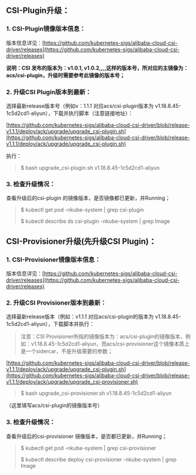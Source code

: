 
## CSI-Plugin升级：

### 1. CSI-Plugin镜像版本信息：

版本信息详见：[https://github.com/kubernetes-sigs/alibaba-cloud-csi-driver/releases](https://github.com/kubernetes-sigs/alibaba-cloud-csi-driver/releases)

**说明：CSI 发布的版本为：v1.0.1, v1.0.2,,,,这样的版本号，所对应的主镜像为：acs/csi-plugin，升级时需要参考此镜像的版本号；**

### 2. 升级CSI Plugin版本到最新：

选择最新release版本号（例如v：1.1.1 对应acs/csi-plugin版本为 v1.18.8.45-1c5d2cd1-aliyun），下载并执行脚本（注意链接地址）：

[https://github.com/kubernetes-sigs/alibaba-cloud-csi-driver/blob/release-v1.1.1/deploy/ack/upgrade/upgrade_csi-plugin.sh](https://github.com/kubernetes-sigs/alibaba-cloud-csi-driver/blob/release-v1.1.1/deploy/ack/upgrade/upgrade_csi-plugin.sh)

执行：
>$ bash upgrade_csi-plugin.sh v1.18.8.45-1c5d2cd1-aliyun

### 3. 检查升级情况：

查看升级后的csi-plugin 的镜像版本，是否镜像都已更新，并Running；
> $ kubectl get pod -nkube-system | grep csi-plugin
>
> $ kubectl describe ds csi-plugin -nkube-system | grep Image


## CSI-Provisioner升级(先升级CSI Plugin)：

### 1. CSI-Provisioner镜像版本信息：
版本信息详见：[https://github.com/kubernetes-sigs/alibaba-cloud-csi-driver/releases](https://github.com/kubernetes-sigs/alibaba-cloud-csi-driver/releases)

### 2. 升级CSI Provisioner版本到最新：
选择最新release版本（例如：v1.1.1 对应acs/csi-plugin的版本为 v1.18.8.45-1c5d2cd1-aliyun），下载脚本并执行：

> 注意：CSI Provisioner所指的镜像版本为：acs/csi-plugin的镜像版本，例如：v1.18.8.45-1c5d2cd1-aliyun，而acs/csi-provisioner这个镜像本质上是一个sidercar，不是升级需要的参数；

[https://github.com/kubernetes-sigs/alibaba-cloud-csi-driver/blob/release-v1.1.1/deploy/ack/upgrade/upgrade_csi-plugin.sh](https://github.com/kubernetes-sigs/alibaba-cloud-csi-driver/blob/release-v1.1.1/deploy/ack/upgrade/upgrade_csi-provisioner.sh)

> $ bash upgrade_csi-provisioner.sh v1.18.8.45-1c5d2cd1-aliyun

（这里填写acs/csi-plugin的镜像版本号）

### 3. 检查升级情况：
查看升级后的csi-provisioner 镜像版本，是否都已更新，并Running；

> $ kubectl get pod -nkube-system | grep csi-provisioner
>
> $ kubectl describe deploy csi-provisioner -nkube-system | grep Image

